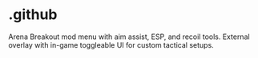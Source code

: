 # .github
Arena Breakout mod menu with aim assist, ESP, and recoil tools. External overlay with in-game toggleable UI for custom tactical setups.
